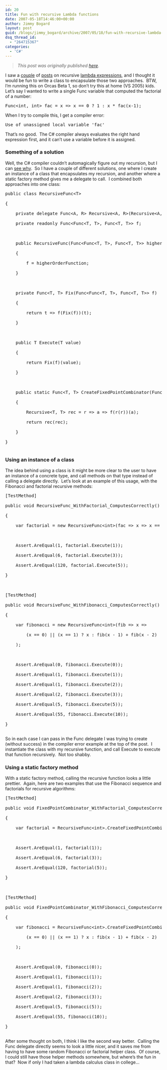 ```yaml
---
id: 20
title: Fun with recursive Lambda functions
date: 2007-05-18T14:46:00+00:00
author: Jimmy Bogard
layout: post
guid: /blogs/jimmy_bogard/archive/2007/05/18/fun-with-recursive-lambda-functions.aspx
dsq_thread_id:
  - "264715367"
categories:
  - 'C#'
---
```

> _This post was originally published [here](http://grabbagoft.blogspot.com/2007/05/fun-with-recursive-lambda-functions.html)._

I saw a [couple](http://blogs.msdn.com/wesdyer/archive/2007/02/02/anonymous-recursion-in-c.aspx) of [posts](http://blogs.msdn.com/madst/archive/2007/05/11/recursive-lambda-expressions.aspx) on recursive [lambda expressions](http://weblogs.asp.net/scottgu/archive/2007/04/08/new-orcas-language-feature-lambda-expressions.aspx), and I thought it would be fun to write a class to encapsulate those two approaches.&nbsp; BTW, I&#8217;m running this on Orcas Beta 1, so don&#8217;t try this at home (VS 2005) kids.&nbsp; Let&#8217;s say I wanted to write a single Func variable that computed the factorial of a number:

<div class="CodeFormatContainer">
  <pre>Func&lt;<span class="kwrd">int</span>, <span class="kwrd">int</span>&gt; fac = x =&gt; x == 0 ? 1 : x * fac(x-1);</pre>
</div>

When I try to compile this, I get a compiler error:

<div class="CodeFormatContainer">
  <pre>Use of unassigned local variable <span class="str">'fac'</span>
</pre>
</div>

That&#8217;s no good.&nbsp; The C# compiler always evaluates the right hand expression first, and it can&#8217;t use a variable before it is assigned. 

### Something of a solution

Well, the C# compiler couldn&#8217;t automagically figure out my recursion, but I can [see why](http://blogs.msdn.com/ericlippert/archive/2006/08/18/706398.aspx).&nbsp; So I have a couple of different solutions, one where I create an instance of a class that encapsulates my recursion, and another where a static factory method gives me a delegate to call.&nbsp; I combined both approaches into one class:

<div class="CodeFormatContainer">
  <pre><span class="kwrd">public</span> <span class="kwrd">class</span> RecursiveFunc&lt;T&gt;<br />
{<br />
&nbsp;&nbsp;&nbsp;&nbsp;<span class="kwrd">private</span> <span class="kwrd">delegate</span> Func&lt;A, R&gt; Recursive&lt;A, R&gt;(Recursive&lt;A, R&gt; r);<br />
&nbsp;&nbsp;&nbsp;&nbsp;<span class="kwrd">private</span> <span class="kwrd">readonly</span> Func&lt;Func&lt;T, T&gt;, Func&lt;T, T&gt;&gt; f;<br />
<br />
&nbsp;&nbsp;&nbsp;&nbsp;<span class="kwrd">public</span> RecursiveFunc(Func&lt;Func&lt;T, T&gt;, Func&lt;T, T&gt;&gt; higherOrderFunction)<br />
&nbsp;&nbsp;&nbsp;&nbsp;{<br />
&nbsp;&nbsp;&nbsp;&nbsp;&nbsp;&nbsp;&nbsp;&nbsp;f = higherOrderFunction;<br />
&nbsp;&nbsp;&nbsp;&nbsp;}<br />
<br />
&nbsp;&nbsp;&nbsp;&nbsp;<span class="kwrd">private</span> Func&lt;T, T&gt; Fix(Func&lt;Func&lt;T, T&gt;, Func&lt;T, T&gt;&gt; f)<br />
&nbsp;&nbsp;&nbsp;&nbsp;{<br />
&nbsp;&nbsp;&nbsp;&nbsp;&nbsp;&nbsp;&nbsp;&nbsp;<span class="kwrd">return</span> t =&gt; f(Fix(f))(t);<br />
&nbsp;&nbsp;&nbsp;&nbsp;}<br />
<br />
&nbsp;&nbsp;&nbsp;&nbsp;<span class="kwrd">public</span> T Execute(T <span class="kwrd">value</span>)<br />
&nbsp;&nbsp;&nbsp;&nbsp;{<br />
&nbsp;&nbsp;&nbsp;&nbsp;&nbsp;&nbsp;&nbsp;&nbsp;<span class="kwrd">return</span> Fix(f)(<span class="kwrd">value</span>);<br />
&nbsp;&nbsp;&nbsp;&nbsp;}<br />
<br />
&nbsp;&nbsp;&nbsp;&nbsp;<span class="kwrd">public</span> <span class="kwrd">static</span> Func&lt;T, T&gt; CreateFixedPointCombinator(Func&lt;Func&lt;T, T&gt;, Func&lt;T, T&gt;&gt; f)<br />
&nbsp;&nbsp;&nbsp;&nbsp;{<br />
&nbsp;&nbsp;&nbsp;&nbsp;&nbsp;&nbsp;&nbsp;&nbsp;Recursive&lt;T, T&gt; rec = r =&gt; a =&gt; f(r(r))(a);<br />
&nbsp;&nbsp;&nbsp;&nbsp;&nbsp;&nbsp;&nbsp;&nbsp;<span class="kwrd">return</span> rec(rec);<br />
&nbsp;&nbsp;&nbsp;&nbsp;}<br />
}<br />
</pre>
</div>

### Using an instance of a class

The idea behind using a class is it might be more clear to the user to have an instance of a concrete type, and call methods on that type instead of calling a delegate directly.&nbsp; Let&#8217;s look at an example of this usage, with the Fibonacci and factorial recursive methods:

<div class="CodeFormatContainer">
  <pre>[TestMethod]<br />
<span class="kwrd">public</span> <span class="kwrd">void</span> RecursiveFunc_WithFactorial_ComputesCorrectly()<br />
{<br />
&nbsp;&nbsp;&nbsp;&nbsp;var factorial = <span class="kwrd">new</span> RecursiveFunc&lt;<span class="kwrd">int</span>&gt;(fac =&gt; x =&gt; x == 0 ? 1 : x * fac(x - 1));<br />
<br />
&nbsp;&nbsp;&nbsp;&nbsp;Assert.AreEqual(1, factorial.Execute(1));<br />
&nbsp;&nbsp;&nbsp;&nbsp;Assert.AreEqual(6, factorial.Execute(3));<br />
&nbsp;&nbsp;&nbsp;&nbsp;Assert.AreEqual(120, factorial.Execute(5));<br />
}<br />
<br />
[TestMethod]<br />
<span class="kwrd">public</span> <span class="kwrd">void</span> RecursiveFunc_WithFibonacci_ComputesCorrectly()<br />
{<br />
&nbsp;&nbsp;&nbsp;&nbsp;var fibonacci = <span class="kwrd">new</span> RecursiveFunc&lt;<span class="kwrd">int</span>&gt;(fib =&gt; x =&gt; <br />
&nbsp;&nbsp;&nbsp;&nbsp;&nbsp;&nbsp;&nbsp;&nbsp;(x == 0) || (x == 1) ? x : fib(x - 1) + fib(x - 2)<br />
&nbsp;&nbsp;&nbsp;&nbsp;);<br />
<br />
&nbsp;&nbsp;&nbsp;&nbsp;Assert.AreEqual(0, fibonacci.Execute(0));<br />
&nbsp;&nbsp;&nbsp;&nbsp;Assert.AreEqual(1, fibonacci.Execute(1));<br />
&nbsp;&nbsp;&nbsp;&nbsp;Assert.AreEqual(1, fibonacci.Execute(2));<br />
&nbsp;&nbsp;&nbsp;&nbsp;Assert.AreEqual(2, fibonacci.Execute(3));<br />
&nbsp;&nbsp;&nbsp;&nbsp;Assert.AreEqual(5, fibonacci.Execute(5));<br />
&nbsp;&nbsp;&nbsp;&nbsp;Assert.AreEqual(55, fibonacci.Execute(10));<br />
}<br />
</pre>
</div>

So in each case I can pass in the Func delegate I was trying to create (without success) in the compiler error example at the top of the post.&nbsp; I instantiate the class with my recursive function, and call Execute to execute that function recursively.&nbsp; Not too shabby.

### Using a static factory method

With a static factory method, calling the recursive function looks a little prettier.&nbsp; Again, here are two examples that use the Fibonacci sequence and factorials for recursive algorithms:

<div class="CodeFormatContainer">
  <pre>[TestMethod]<br />
<span class="kwrd">public</span> <span class="kwrd">void</span> FixedPointCombinator_WithFactorial_ComputesCorrectly()<br />
{<br />
&nbsp;&nbsp;&nbsp;&nbsp;var factorial = RecursiveFunc&lt;<span class="kwrd">int</span>&gt;.CreateFixedPointCombinator(fac =&gt; x =&gt; x == 0 ? 1 : x * fac(x - 1));<br />
<br />
&nbsp;&nbsp;&nbsp;&nbsp;Assert.AreEqual(1, factorial(1));<br />
&nbsp;&nbsp;&nbsp;&nbsp;Assert.AreEqual(6, factorial(3));<br />
&nbsp;&nbsp;&nbsp;&nbsp;Assert.AreEqual(120, factorial(5));<br />
}<br />
<br />
[TestMethod]<br />
<span class="kwrd">public</span> <span class="kwrd">void</span> FixedPointCombinator_WithFibonacci_ComputesCorrectly()<br />
{<br />
&nbsp;&nbsp;&nbsp;&nbsp;var fibonacci = RecursiveFunc&lt;<span class="kwrd">int</span>&gt;.CreateFixedPointCombinator(fib =&gt; x =&gt;<br />
&nbsp;&nbsp;&nbsp;&nbsp;&nbsp;&nbsp;&nbsp;&nbsp;(x == 0) || (x == 1) ? x : fib(x - 1) + fib(x - 2)<br />
&nbsp;&nbsp;&nbsp;&nbsp;);<br />
<br />
&nbsp;&nbsp;&nbsp;&nbsp;Assert.AreEqual(0, fibonacci(0));<br />
&nbsp;&nbsp;&nbsp;&nbsp;Assert.AreEqual(1, fibonacci(1));<br />
&nbsp;&nbsp;&nbsp;&nbsp;Assert.AreEqual(1, fibonacci(2));<br />
&nbsp;&nbsp;&nbsp;&nbsp;Assert.AreEqual(2, fibonacci(3));<br />
&nbsp;&nbsp;&nbsp;&nbsp;Assert.AreEqual(5, fibonacci(5));<br />
&nbsp;&nbsp;&nbsp;&nbsp;Assert.AreEqual(55, fibonacci(10));<br />
}<br />
</pre>
</div>

After some thought on both, I think I like the second way better.&nbsp; Calling the Func delegate directly seems to look a little nicer, and it saves me from having to have some random Fibonacci or factorial helper class.&nbsp; Of course, I could still have those&nbsp;helper methods&nbsp;somewhere, but where&#8217;s the fun in that?&nbsp; Now if only I had taken a lambda calculus class in college&#8230;